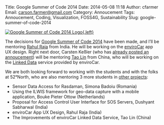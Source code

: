 Title: Google Summer of Code 2014
Date: 2014-05-08 11:18
Author: cfarmer
Email: carson.farmer@gmail.com
Category: Annoucement
Tags: Annoucement, Coding, Visualization, FOSS4G, Sustainability
Slug: google-summer-of-code-2014

[![Google Summer of Code 2014 Logo][image]{.left}][gsoc] 

The decisions for [Google Summer of Code 2014][gsoc] have been made, and I’ll be mentoring [Rahul Raja][rahul] from India. He will be working on the [enviroCar][envirocar] app UX design. Right next door, Carsten Keßler (who has [already posted an annoucement][carsten]) will be mentoring [Tao Lin][tao] from China, who will be working on the [Linked Data][linked-data] service provided by enviroCar.

We are both looking forward to working with the students and with the folks at 52°North, who are also mentoring 3 more students in [other projects][other]:

* Sensor Data Access for Rasdaman, Simona Badoiu (Romania)
* Using the ILWIS framework for geo-data capture with a mobile application, Bouke Pieter Ottow (Netherlands)
* Proposal for Access Control User Interface for SOS Servers, Dushyant Sabharwal (India)
* enviroCar App UX Design, Rahul Raja (India)
* The Improvements of enviroCar Linked Data Service, Tao Lin (China)

[other]: http://blog.52north.org/2014/04/22/welcome-google-summer-of-code-2014-studenta/
[rahul]: http://www.google-melange.com/gsoc/project/details/google/gsoc2014/rahul110392/5641332169113600
[envirocar]: https://envirocar.org/
[carsten]: http://carsten.io/mentoring-google-summer-of-code-project/
[tao]: https://www.google-melange.com/gsoc/project/details/google/gsoc2014/taolin/5771770325893120
[image]: {filename}/images/gsoc2014.png
[gsoc]: http://www.google-melange.com/gsoc/homepage/google/gsoc2014
[linked-data]: https://en.wikipedia.org/wiki/Linked_Data